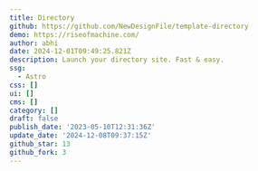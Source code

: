 ```yaml
---
title: Directory
github: https://github.com/NewDesignFile/template-directory
demo: https://riseofmachine.com/
author: abhi
date: 2024-12-01T09:49:25.821Z
description: Launch your directory site. Fast & easy.
ssg:
  - Astro
css: []
ui: []
cms: []
category: []
draft: false
publish_date: '2023-05-10T12:31:36Z'
update_date: '2024-12-08T09:37:15Z'
github_star: 13
github_fork: 3
---
```

